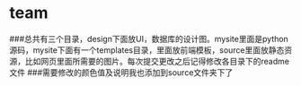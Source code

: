 # team
###总共有三个目录，design下面放UI，数据库的设计图。mysite里面是python源码，mysite下面有一个templates目录，里面放前端模板，source里面放静态资源，比如网页里面所需要的图片。每次提交更改之后记得修改各目录下的readme文件
###需要修改的颜色值及说明我也添加到source文件夹下了
